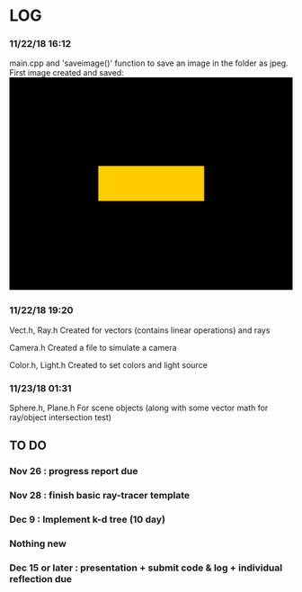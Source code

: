 # LOG 

### 11/22/18 16:12

main.cpp and 'saveimage()' function
to save an image in the folder as jpeg. First image created and saved:
![](./raytracer/scene_demo.jpg)

### 11/22/18 19:20

Vect.h, Ray.h 
Created for vectors (contains linear operations) and rays

Camera.h
Created a file to simulate a camera

Color.h, Light.h
Created to set colors and light source 


### 11/23/18 01:31

Sphere.h, Plane.h
For scene objects (along with some vector math for ray/object intersection test)

## TO DO 

### Nov 26 : progress report due 

### Nov 28 : finish basic ray-tracer template

### Dec 9 : Implement k-d tree (10 day)

### Nothing new 

### Dec 15 or later : presentation  + submit code & log  + individual reflection due 



